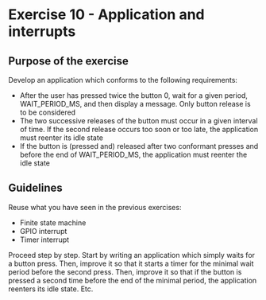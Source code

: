 # Exercise 10 - Application and interrupts

## Purpose of the exercise

Develop an application which conforms to the following requirements:
* After the user has pressed twice the button 0, wait for a given period, WAIT_PERIOD_MS, and then display a message. Only button release is to be considered
* The two successive releases of the button must occur in a given interval of time. If the second release occurs too soon or too late, the application must reenter its idle state
* If the button is (pressed and) released after two conformant presses and before the end of WAIT_PERIOD_MS, the application must reenter the idle state

## Guidelines

Reuse what you have seen in the previous exercises:
* Finite state machine
* GPIO interrupt
* Timer interrupt

Proceed step by step. Start by writing an application which simply waits for a button press. Then, improve it so that it starts a timer for the minimal wait period before the second press. Then, improve it so that if the button is pressed a second time before the end of the minimal period, the application reenters its idle state. Etc.